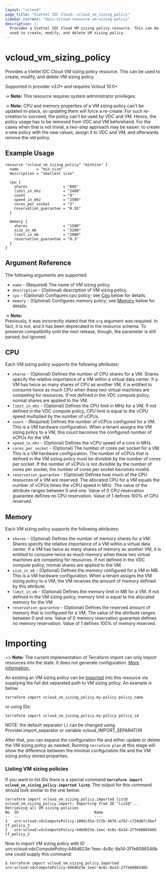 ```yaml
---
layout: "vcloud"
page_title: "Viettel IDC Cloud: vcloud_vm_sizing_policy"
sidebar_current: "docs-vcloud-resource-vm-sizing-policy"
description: |-
  Provides a Viettel IDC Cloud VM sizing policy resource. This can be
  used to create, modify, and delete VM sizing policy.
---
```


# vcloud\_vm\_sizing\_policy

Provides a Viettel IDC Cloud VM sizing policy resource. This can be
used to create, modify, and delete VM sizing policy.

Supported in provider *v3.0+* and requires Vcloud 10.0+

-> **Note:** This resource requires system administrator privileges.

-> **Note:** 
CPU and memory properties of a VM sizing policy can't be updated in-place, so updating them will force a re-create. For such re-creation to succeed, the policy can't be used by VDC and VM. Hence, the policy usage has to be removed from VDC and VM beforehand. For the cases when that is not trivial, a two-step approach may be easier: to create a new policy with the new values, assign it to VDC and VM, and afterwards remove the old policy.

## Example Usage

```hcl
resource "vcloud_vm_sizing_policy" "minSize" {
  name        = "min-size"
  description = "smallest size"

  cpu {
    shares                = "886"
    limit_in_mhz          = "2400"
    count                 = "9"
    speed_in_mhz          = "2500"
    cores_per_socket      = "3"
    reservation_guarantee = "0.55"
  }

  memory {
    shares                = "1580"
    size_in_mb            = "3200"
    limit_in_mb           = "2800"
    reservation_guarantee = "0.3"
  }
}
```
## Argument Reference

The following arguments are supported:

* `name` - (Required) The name of VM sizing policy.
* `description` - (Optional) description of VM sizing policy.
* `cpu` - (Optional) Configures cpu policy; see [Cpu](#cpu) below for details.
* `memory` - (Optional) Configures memory policy; see [Memory](#memory) below for details.

-> **Note:**  
Previously, it was incorrectly stated that the `org` argument was required. In fact, it is not, and it has been deprecated in the resource schema.
To preserve compatibility until the next release, though, the parameter is still parsed, but ignored.

<a id="cpu"></a>
## CPU
 
 Each VM sizing policy supports the following attributes:
 
 * `shares` - (Optional) Defines the number of CPU shares for a VM. Shares specify the relative importance of a VM within a virtual data center. If a VM has twice as many shares of CPU as another VM, it is entitled to consume twice as much CPU when these two virtual machines are competing for resources. If not defined in the VDC compute policy, normal shares are applied to the VM.
 * `limit_in_mhz` - (Optional) Defines the CPU limit in MHz for a VM. If not defined in the VDC compute policy, CPU limit is equal to the vCPU speed multiplied by the number of vCPUs.
 * `count` - (Required) Defines the number of vCPUs configured for a VM. This is a VM hardware configuration. When a tenant assigns the VM sizing policy to a VM, this count becomes the configured number of vCPUs for the VM.
 * `speed_in_mhz` - (Optional) Defines the vCPU speed of a core in MHz.
 * `cores_per_socket` - (Optional) The number of cores per socket for a VM. This is a VM hardware configuration. The number of vCPUs that is defined in the VM sizing policy must be divisible by the number of cores per socket. If the number of vCPUs is not divisible by the number of cores per socket, the number of cores per socket becomes invalid.
 * `reservation_guarantee` - (Optional) Defines how much of the CPU resources of a VM are reserved. The allocated CPU for a VM equals the number of vCPUs times the vCPU speed in MHz. The value of the attribute ranges between 0 and one. Value of 0 CPU reservation guarantee defines no CPU reservation. Value of 1 defines 100% of CPU reserved.
 
<a id="memory"></a>
## Memory
  
  Each VM sizing policy supports the following attributes:
  
  * `shares` - (Optional) Defines the number of memory shares for a VM. Shares specify the relative importance of a VM within a virtual data center. If a VM has twice as many shares of memory as another VM, it is entitled to consume twice as much memory when these two virtual machines are competing for resources. If not defined in the VDC compute policy, normal shares are applied to the VM.
  * `size_in_mb` - (Optional) Defines the memory configured for a VM in MB. This is a VM hardware configuration. When a tenant assigns the VM sizing policy to a VM, the VM receives the amount of memory defined by this attribute.
  * `limit_in_mb` - (Optional) Defines the memory limit in MB for a VM. If not defined in the VM sizing policy, memory limit is equal to the allocated memory for the VM.
  * `reservation_guarantee` - (Optional) Defines the reserved amount of memory that is configured for a VM. The value of the attribute ranges between 0 and one. Value of 0 memory reservation guarantee defines no memory reservation. Value of 1 defines 100% of memory reserved.

# Importing

~> **Note:** The current implementation of Terraform import can only import resources into the state.
It does not generate configuration. [More information.](https://www.terraform.io/docs/import/)

An existing an VM sizing policy can be [imported][docs-import] into this resource
via supplying the full dot separated path to VM sizing policy. An example is
below:

```
terraform import vcloud_vm_sizing_policy.my-policy policy_name
```
or using IDs:
```
terraform import vcloud_vm_sizing_policy.my-policy policy_id
```

NOTE: the default separator (.) can be changed using Provider.import_separator or variable vcloud_IMPORT_SEPARATOR

[docs-import]:https://www.terraform.io/docs/import/

After that, you can expand the configuration file and either update or delete the VM sizing policy as needed. Running `terraform plan`
at this stage will show the difference between the minimal configuration file and the VM sizing policy stored properties.

### Listing VM sizing policies

If you want to list IDs there is a special command **`terraform import vcloud_vm_sizing_policy.imported list@`**. 
The output for this command should look similar to the one below:

```
terraform import vcloud_vm_sizing_policy.imported list@
vcloud_vm_sizing_policy.import: Importing from ID "list@"...
Retrieving all VM sizing policies
No	ID									Name	
--	--									----	
1	urn:vcloud:vdcComputePolicy:100dc35a-572b-4876-a762-c734d67c56ef	tf_policy_3
2	urn:vcloud:vdcComputePolicy:446d623e-1eec-4c8c-8a14-2f7e6086546b	tf_policy_2

```

Now to import VM sizing policy with ID urn:vcloud:vdcComputePolicy:446d623e-1eec-4c8c-8a14-2f7e6086546b one could supply this command:

```shell
$ terraform import vcloud_vm_sizing_policy.imported urn:vcloud:vdcComputePolicy:446d623e-1eec-4c8c-8a14-2f7e6086546b
```
